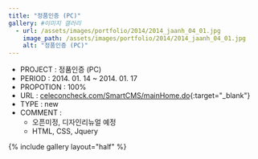 ```yaml
---
title: "정품인증 (PC)"
gallery: #이미지 갤러리
  - url: /assets/images/portfolio/2014/2014_jaanh_04_01.jpg
    image_path: /assets/images/portfolio/2014/2014_jaanh_04_01.jpg
    alt: "정품인증 (PC)"
---
```


- PROJECT : 정품인증 (PC)
- PERIOD : 2014. 01. 14 ~ 2014. 01. 17
- PROPOTION : 100%
- URL : [celeconcheck.com/SmartCMS/mainHome.do](http://celeconcheck.com/SmartCMS/mainHome.do){:target="\_blank"}
- TYPE : new
- COMMENT :
  - 오픈미정, 디자인리뉴얼 예정
  - HTML, CSS, Jquery

{% include gallery layout="half" %}
